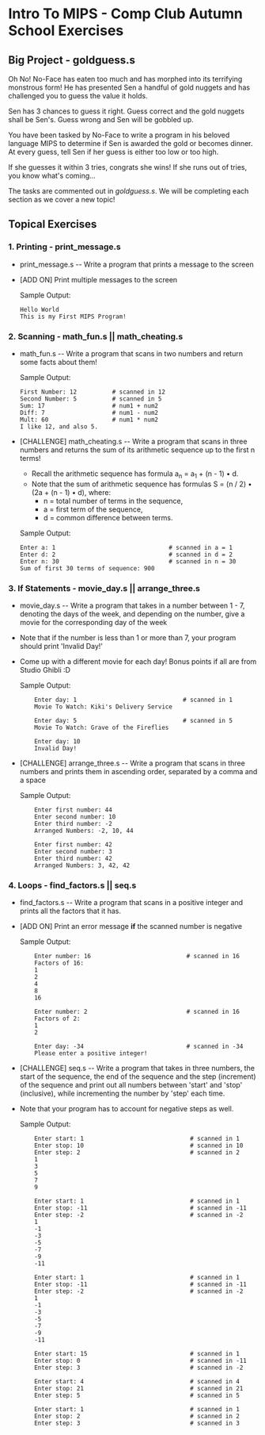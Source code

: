 # Intro To MIPS - Comp Club Autumn School Exercises

## Big Project - goldguess.s

Oh No! No-Face has eaten too much and has morphed into its terrifying monstrous form!
He has presented Sen a handful of gold nuggets and has challenged you to guess the value it holds.

Sen has 3 chances to guess it right. Guess correct and the gold nuggets shall be Sen's. Guess wrong and Sen will be gobbled up.

You have been tasked by No-Face to write a program in his beloved language MIPS to determine if Sen is awarded the gold or becomes dinner. At every guess, tell Sen if her guess is either too low or too high.

If she guesses it within 3 tries, congrats she wins! If she runs out of tries, you know what's coming...

The tasks are commented out in *goldguess.s*. We will be completing each section as we cover a new topic!


## Topical Exercises

### 1. **Printing - print_message.s**
  - print_message.s -- Write a program that prints a message to the screen
  - [ADD ON] Print multiple messages to the screen
  
    Sample Output:
  
        Hello World
        This is my First MIPS Program!

### 2. **Scanning - math_fun.s || math_cheating.s**
  - math_fun.s -- Write a program that scans in two numbers and return some facts about them!
  
    Sample Output:
    
        First Number: 12          # scanned in 12
        Second Number: 5          # scanned in 5
        Sum: 17                   # num1 + num2
        Diff: 7                   # num1 - num2
        Mult: 60                  # num1 * num2
        I like 12, and also 5.
        
  - [CHALLENGE] math_cheating.s -- Write a program that scans in three numbers and returns the sum of its arithmetic sequence up to the first n terms!
    - Recall the arithmetic sequence has formula a<sub>n</sub> = a<sub>1</sub> + (n - 1) • d.
    - Note that the sum of arithmetic sequence has formulas S = (n / 2) • (2a + (n - 1) • d), where:
      - n = total number of terms in the sequence,
      - a = first term of the sequence,
      - d = common difference between terms.

    Sample Output:
        
        Enter a: 1                                # scanned in a = 1
        Enter d: 2                                # scanned in d = 2
        Enter n: 30                               # scanned in n = 30
        Sum of first 30 terms of sequence: 900

### 3. **If Statements - movie_day.s || arrange_three.s** 
  - movie_day.s -- Write a program that takes in a number between 1 - 7, denoting the days of the week, and depending on the number, give a movie for the corresponding day of the week
  - Note that if the number is less than 1 or more than 7, your program should print 'Invalid Day!'
  - Come up with a different movie for each day! Bonus points if all are from Studio Ghibli :D
  
    Sample Output:
    ```
        Enter day: 1                              # scanned in 1
        Movie To Watch: Kiki's Delivery Service
    ```
    ```
        Enter day: 5                              # scanned in 5
        Movie To Watch: Grave of the Fireflies
    ```
    ```
        Enter day: 10
        Invalid Day!
    ```
        
  - [CHALLENGE] arrange_three.s -- Write a program that scans in three numbers and prints them in ascending order, separated by a comma and a space

    Sample Output:
    ```
        Enter first number: 44
        Enter second number: 10
        Enter third number: -2 
        Arranged Numbers: -2, 10, 44
    ```
    ```
        Enter first number: 42
        Enter second number: 3
        Enter third number: 42
        Arranged Numbers: 3, 42, 42
    ```

### 4. **Loops - find_factors.s || seq.s** 
  - find_factors.s -- Write a program that scans in a positive integer and prints all the factors that it has.
  - [ADD ON] Print an error message **if** the scanned number is negative
  
    Sample Output:
    ```
        Enter number: 16                           # scanned in 16
        Factors of 16:
        1
        2
        4
        8
        16
    ```
    ```
        Enter number: 2                            # scanned in 16
        Factors of 2:
        1
        2
    ```
    ``` [ADD ON]
        Enter day: -34                             # scanned in -34
        Please enter a positive integer!
    ```
        
  - [CHALLENGE] seq.s -- Write a program that takes in three numbers, the start of the sequence, the end of the sequence and the step (increment) of the sequence and print out all numbers between 'start' and 'stop' (inclusive), while incrementing the number by 'step' each time.
  - Note that your program has to account for negative steps as well.

    Sample Output:
    ```
        Enter start: 1                              # scanned in 1
        Enter stop: 10                              # scanned in 10
        Enter step: 2                               # scanned in 2
        1
        3
        5
        7
        9
    ```
    ```
        Enter start: 1                              # scanned in 1
        Enter stop: -11                             # scanned in -11
        Enter step: -2                              # scanned in -2
        1
        -1
        -3
        -5
        -7
        -9
        -11
    ```
    ```
        Enter start: 1                              # scanned in 1
        Enter stop: -11                             # scanned in -11
        Enter step: -2                              # scanned in -2
        1
        -1
        -3
        -5
        -7
        -9
        -11
    ```
    ``` {No Output}
        Enter start: 15                             # scanned in 1
        Enter stop: 0                               # scanned in -11
        Enter step: 3                               # scanned in -2
    ```
    ``` {No Output}
        Enter start: 4                              # scanned in 4
        Enter stop: 21                              # scanned in 21
        Enter step: 5                               # scanned in 5
    ```
    ```
        Enter start: 1                              # scanned in 1
        Enter stop: 2                               # scanned in 2
        Enter step: 3                               # scanned in 3
    ```
